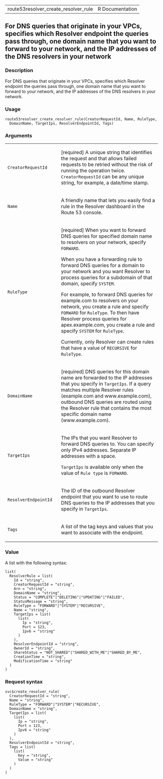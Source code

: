 <table style="width: 100%;">
<tbody>
<tr class="odd">
<td>route53resolver_create_resolver_rule</td>
<td style="text-align: right;">R Documentation</td>
</tr>
</tbody>
</table>

## For DNS queries that originate in your VPCs, specifies which Resolver endpoint the queries pass through, one domain name that you want to forward to your network, and the IP addresses of the DNS resolvers in your network

### Description

For DNS queries that originate in your VPCs, specifies which Resolver
endpoint the queries pass through, one domain name that you want to
forward to your network, and the IP addresses of the DNS resolvers in
your network.

### Usage

    route53resolver_create_resolver_rule(CreatorRequestId, Name, RuleType,
      DomainName, TargetIps, ResolverEndpointId, Tags)

### Arguments

<table>
<colgroup>
<col style="width: 35%" />
<col style="width: 65%" />
</colgroup>
<tbody>
<tr class="odd">
<td><code
id="route53resolver_create_resolver_rule_:_CreatorRequestId">CreatorRequestId</code></td>
<td><p>[required] A unique string that identifies the request and that
allows failed requests to be retried without the risk of running the
operation twice. <code>CreatorRequestId</code> can be any unique string,
for example, a date/time stamp.</p></td>
</tr>
<tr class="even">
<td><code
id="route53resolver_create_resolver_rule_:_Name">Name</code></td>
<td><p>A friendly name that lets you easily find a rule in the Resolver
dashboard in the Route 53 console.</p></td>
</tr>
<tr class="odd">
<td><code
id="route53resolver_create_resolver_rule_:_RuleType">RuleType</code></td>
<td><p>[required] When you want to forward DNS queries for specified
domain name to resolvers on your network, specify
<code>FORWARD</code>.</p>
<p>When you have a forwarding rule to forward DNS queries for a domain
to your network and you want Resolver to process queries for a subdomain
of that domain, specify <code>SYSTEM</code>.</p>
<p>For example, to forward DNS queries for example.com to resolvers on
your network, you create a rule and specify <code>FORWARD</code> for
<code>RuleType</code>. To then have Resolver process queries for
apex.example.com, you create a rule and specify <code>SYSTEM</code> for
<code>RuleType</code>.</p>
<p>Currently, only Resolver can create rules that have a value of
<code>RECURSIVE</code> for <code>RuleType</code>.</p></td>
</tr>
<tr class="even">
<td><code
id="route53resolver_create_resolver_rule_:_DomainName">DomainName</code></td>
<td><p>[required] DNS queries for this domain name are forwarded to the
IP addresses that you specify in <code>TargetIps</code>. If a query
matches multiple Resolver rules (example.com and www.example.com),
outbound DNS queries are routed using the Resolver rule that contains
the most specific domain name (www.example.com).</p></td>
</tr>
<tr class="odd">
<td><code
id="route53resolver_create_resolver_rule_:_TargetIps">TargetIps</code></td>
<td><p>The IPs that you want Resolver to forward DNS queries to. You can
specify only IPv4 addresses. Separate IP addresses with a space.</p>
<p><code>TargetIps</code> is available only when the value of <code
style="white-space: pre;">⁠Rule type⁠</code> is
<code>FORWARD</code>.</p></td>
</tr>
<tr class="even">
<td><code
id="route53resolver_create_resolver_rule_:_ResolverEndpointId">ResolverEndpointId</code></td>
<td><p>The ID of the outbound Resolver endpoint that you want to use to
route DNS queries to the IP addresses that you specify in
<code>TargetIps</code>.</p></td>
</tr>
<tr class="odd">
<td><code
id="route53resolver_create_resolver_rule_:_Tags">Tags</code></td>
<td><p>A list of the tag keys and values that you want to associate with
the endpoint.</p></td>
</tr>
</tbody>
</table>

### Value

A list with the following syntax:

    list(
      ResolverRule = list(
        Id = "string",
        CreatorRequestId = "string",
        Arn = "string",
        DomainName = "string",
        Status = "COMPLETE"|"DELETING"|"UPDATING"|"FAILED",
        StatusMessage = "string",
        RuleType = "FORWARD"|"SYSTEM"|"RECURSIVE",
        Name = "string",
        TargetIps = list(
          list(
            Ip = "string",
            Port = 123,
            Ipv6 = "string"
          )
        ),
        ResolverEndpointId = "string",
        OwnerId = "string",
        ShareStatus = "NOT_SHARED"|"SHARED_WITH_ME"|"SHARED_BY_ME",
        CreationTime = "string",
        ModificationTime = "string"
      )
    )

### Request syntax

    svc$create_resolver_rule(
      CreatorRequestId = "string",
      Name = "string",
      RuleType = "FORWARD"|"SYSTEM"|"RECURSIVE",
      DomainName = "string",
      TargetIps = list(
        list(
          Ip = "string",
          Port = 123,
          Ipv6 = "string"
        )
      ),
      ResolverEndpointId = "string",
      Tags = list(
        list(
          Key = "string",
          Value = "string"
        )
      )
    )
